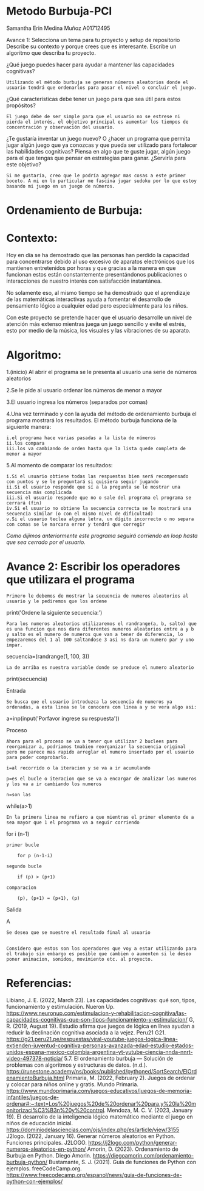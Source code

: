 # Metodo Burbuja-PCI
Samantha Erin Medina Muñoz A01712495

Avance 1: Selecciona un tema para tu proyecto y setup de repositorio Describe su contexto y porque crees que es interesante. Escribe un algoritmo que describa tu proyecto.

¿Qué juego puedes hacer para ayudar a mantener las capacidades cognitivas?

	Utilizando el método burbuja se generan números aleatorios donde el usuario tendrá que ordenarlos para pasar el nivel o concluir el juego.

¿Qué características debe tener un juego para que sea útil para estos propósitos?

	El juego debe de ser simple para que el usuario no se estrese ni pierda el interés, el objetivo principal es aumentar los tiempos de concentración y observación del usuario. 

¿Te gustaría inventar un juego nuevo? O ¿hacer un programa que permita jugar algún juego que ya conozcas y que pueda ser utilizado para fortalecer las habilidades cognitivas? Piensa en algo que te guste jugar, algún juego para el que tengas que pensar en estrategias para ganar. ¿Serviría para este objetivo?
	
 	Si me gustaría, creo que le podría agregar mas cosas a este primer boceto. A mi en lo particular me fascina jugar sudoku por lo que estoy basando mi juego en un juego de números. 
 
# Ordenamiento de Burbuja: 
# Contexto: 
Hoy en día se ha demostrado que las personas han perdido la capacidad para concentrarse debido al uso excesivo de aparatos electrónicos que los mantienen entretenidos por horas y que gracias a la manera en que funcionan estos están constantemente presentándonos publicaciones o interacciones de nuestro interés con satisfacción instantánea.

No solamente eso, al mismo tiempo se ha demostrado que el aprendizaje de las matemáticas interactivas ayuda a fomentar el desarrollo de pensamiento lógico a cualquier edad pero especialmente para los niños. 

Con este proyecto se pretende hacer que el usuario desarrolle un nivel de atención más extenso mientras juega un juego sencillo y evite el estrés, esto por medio de la música, los visuales y las vibraciones de su aparato. 
	
# Algoritmo: 

1.(inicio) Al abrir el programa se le presenta al usuario una serie de números aleatorios 

2.Se le pide al usuario ordenar los números de menor a mayor 

3.El usuario ingresa los números (separados por comas) 

4.Una vez terminado y con la ayuda del método de ordenamiento burbuja el programa mostrará los resultados. El método burbuja funciona de la siguiente manera: 

	i.el programa hace varias pasadas a la lista de números
 	ii.los compara 
  	iii.los va cambiando de orden hasta que la lista quede completa de menor a mayor  

5.Al momento de comparar los resultados:

	i.Si el usuario obtiene todas las respuestas bien será recompensado con puntos y se le preguntará si quisiera seguir jugando
	ii.Si el usuario responde que sí a la pregunta se le mostrar una secuencia más complicada 
	iii.Si el usuario responde que no o sale del programa el programa se cerrará (fin)
	iv.Si el usuario no obtiene la secuencia correcta se le mostrará una secuencia similar (o con el mismo nivel de dificultad) 
	v.Si el usuario teclea alguna letra, un dígito incorrecto o no separa con comas se le marcara error y tendrá que corregir

*Como dijimos anteriormente este programa seguirá corriendo en loop hasta que sea cerrado por el usuario.*

# Avance 2: Escribir los operadores que utilizara el programa 

	Primero le debemos de mostrar la secuencia de numeros aleatorios al usuario y le pediremos que los ordene
print('Ordene la siguiente secuencia:')

	Para los numeros aleatorios utilizaremos el randrange(a, b, salto) que es una funcion que nos dara diferentes numeros aleatorios entre a y b y salto es el numero de numeros que van a tener de diferencia, lo empezaremos del 1 al 100 saltandose 3 asi ns dara un numero par y uno impar.

secuencia=(randrange(1, 100, 3))

 	La de arriba es nuestra variable donde se produce el numero aleatorio
 
print(secuencia)

Entrada 

	Se busca que el usuario introduzca la secuencia de numeros ya ordenadas, a esta linea se le conocera com linea a y se vera algo asi:

 a=inp(input('Porfavor ingrese su respuesta'))

Proceso

	Ahora para el proceso se va a tener que utilizar 2 buclees para reorganizar a, podriamos tmabien reorganizar la secuencia original pero me parece mas rapido arreglar el numero insertado por el usuario para poder comprobarlo.

 	i=al recorrido o la iteracion y se va a ir acumulando

  	p=es el bucle o iteracion que se va a encargar de analizar los numeros y los va a ir cambiando los numeros

   	n=son las 


while(a>1)

	En la primera linea me refiero a que mientras el primer elemento de a sea mayor que 1 el programa va a seguir corriendo
 
 for i (n-1)

	primer bucle
 
        for p (n-1-i)

	segundo bucle 

	    if (p) > (p+1)

	comparacion
	
		(p), (p+1) = (p+1), (p)

Salida

A

 	Se desea que se muestre el resultado final al usuario


	Considero que estos son los operadores que voy a estar utilizando para el trabajo sin embargo es posible que cambien o aumenten si le deseo poner animacion, sonidos, movimiento etc. al proyecto.
 
# Referencias: 
Libiano, J. E. (2022, March 23). Las capacidades cognitivas: qué son, tipos, funcionamiento y estimulación. Nueron Up. https://www.neuronup.com/estimulacion-y-rehabilitacion-cognitiva/las-capacidades-cognitivas-que-son-tipos-funcionamiento-y-estimulacion/
G, R. (2019, August 19). Estudio afirma que juegos de lógica en línea ayudan a reducir la declinación cognitiva asociada a la vejez. Peru21 G21. https://g21.peru21.pe/respuestas/viral-youtube-juegos-logica-linea-extienden-juventud-cognitiva-personas-avanzada-edad-estudio-estados-unidos-espana-mexico-colombia-argentina-yt-yutube-ciencia-nnda-nnrt-video-497378-noticia/
5.7. El ordenamiento burbuja — Solución de problemas con algoritmos y estructuras de datos. (n.d.). https://runestone.academy/ns/books/published/pythoned/SortSearch/ElOrdenamientoBurbuja.html
Primaria, M. (2022, February 2). Juegos de ordenar y colocar para niños online y gratis. Mundo Primaria. https://www.mundoprimaria.com/juegos-educativos/juegos-de-memoria-infantiles/juegos-de-ordenar#:~:text=Los%20juegos%20de%20ordenar%20para,y%20la%20monitorizaci%C3%B3n%20y%20control.
Mendoza, M. C. V. (2023, January 19). El desarrollo de la inteligencia lógico matemático mediante el juego en niños de educación inicial. https://dominiodelasciencias.com/ojs/index.php/es/article/view/3155
J2logo. (2022, January 16). Generar números aleatorios en Python. Funciones principales. J2LOGO. https://j2logo.com/python/generar-numeros-aleatorios-en-python/
Amorin, D. (2023). Ordenamiento de Burbuja en Python. Diego Amorin. https://diegoamorin.com/ordenamiento-burbuja-python/
Bustamante, S. J. (2021). Guía de funciones de Python con ejemplos. freeCodeCamp.org. https://www.freecodecamp.org/espanol/news/guia-de-funciones-de-python-con-ejemplos/
